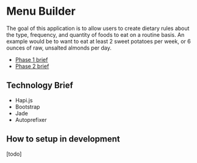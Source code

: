 # Menu Builder
The goal of this application is to allow users to create dietary rules about the type, frequency, and quantity of foods to eat on a routine basis. An example would be to want to eat at least 2 sweet potatoes per week, or 6 ounces of raw, unsalted almonds per day.

* [Phase 1 brief](planning/Phase-1.md)
* [Phase 2 brief](planning/Phase-2.md)

## Technology Brief

* Hapi.js
* Bootstrap
* Jade
* Autoprefixer


## How to setup in development

[todo]
